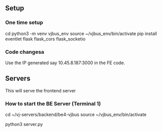 
## Setup 

### One time setup

cd
python3 -m venv vjbus_env
source ~/vjbus_env/bin/activate
pip install eventlet flask flask_cors flask_socketio


### Code changesa
Use the IP generated say 10.45.8.187:3000 in the FE code. 

## Servers

This will serve the frontend server 

### How to start the BE Server  (Terminal 1)

cd ~/vj-servers/backend/be4-vjbus
source ~/vjbus_env/bin/activate

python3 server.py

